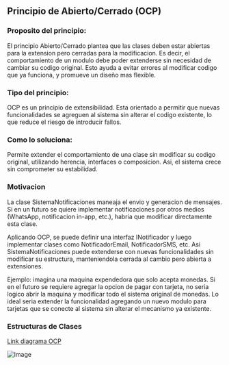 ## Principio de Abierto/Cerrado (OCP)

### Proposito del principio:
El principio Abierto/Cerrado plantea que las clases deben estar abiertas para la extension pero cerradas para la modificacion. Es decir, el comportamiento de un modulo debe poder extenderse sin necesidad de cambiar su codigo original. Esto ayuda a evitar errores al modificar codigo que ya funciona, y promueve un diseño mas flexible.

### Tipo del principio:
OCP es un principio de extensibilidad. Esta orientado a permitir que nuevas funcionalidades se agreguen al sistema sin alterar el codigo existente, lo que reduce el riesgo de introducir fallos.

### Como lo soluciona:
Permite extender el comportamiento de una clase sin modificar su codigo original, utilizando herencia, interfaces o composicion. Asi, el sistema crece sin comprometer su estabilidad.

### Motivacion
La clase SistemaNotificaciones maneaja el envio y generacion de mensajes. Si en un futuro se quiere implementar notificaciones por otros medios (WhatsApp, notificacion in-app, etc.), habria que modificar directamente esta clase.

Aplicando OCP, se puede definir una interfaz INotificador y luego implementar clases como NotificadorEmail, NotificadorSMS, etc. Asi SistemaNotificaciones puede extenderse con nuevas funcionalidades sin modificar su estructura, manteniendola cerrada al cambio pero abierta a extensiones.

Ejemplo: imagina una maquina expendedora que solo acepta monedas. Si en el futuro se requiere agregar la opcion de pagar con tarjeta, no seria logico abrir la maquina y modificar todo el sistema original de monedas. Lo ideal seria extender la funcionalidad agregando un nuevo modulo para tarjetas que se conecte al sistema sin alterar el mecanismo ya existente.

### Estructuras de Clases

[Link diagrama OCP](https://drive.google.com/file/d/1myN5J-MkZZP9NWSl1eVFnNKFnGuuItCp/view?usp=sharing)

![Image](https://github.com/user-attachments/assets/9c320964-049f-40ed-afbd-6dddd2ef5249)
